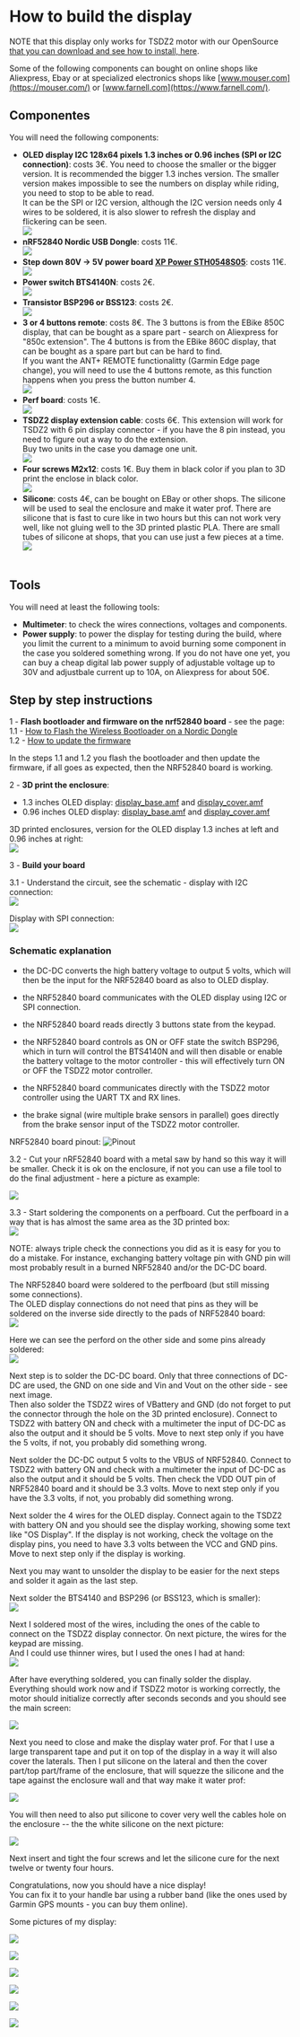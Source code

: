 # How to build the display

NOTE that this display only works for TSDZ2 motor with our OpenSource [that you can download and see how to install, here](https://github.com/OpenSourceEBike/TSDZ2_wiki/wiki).<br>

Some of the following components can bought on online shops like Aliexpress, Ebay or at specialized electronics shops like [www.mouser.com](https://mouser.com/) or [www.farnell.com](https://www.farnell.com/).

## Componentes
You will need the following components:
* **OLED display I2C 128x64 pixels 1.3 inches or 0.96 inches (SPI or I2C connection)**: costs 3€. You need to choose the smaller or the bigger version. It is recommended the bigger 1.3 inches version. The smaller version makes impossible to see the numbers on display while riding, you need to stop to be able to read.<br>
It can be the SPI or I2C version, although the I2C version needs only 4 wires to be soldered, it is also slower to refresh the display and flickering can be seen.<br>
![](oled_display_1.3.png)<br>
* **nRF52840 Nordic USB Dongle**: costs 11€.<br>
![](NRF52840.png)<br>
* **Step down 80V -> 5V power board [XP Power STH0548S05](https://export.rsdelivers.com/product/xp-power/sth0548s05/xp-power-surface-mount-dc-dc-switching-regulator/1883365)**: costs 11€.
![](dcdc.png)<br>
* **Power switch BTS4140N**: costs 2€.<br>
![](4140.png)<br>
* **Transistor BSP296 or BSS123**: costs 2€.<br>
![](bsp296.png)<br>
* **3 or 4 buttons remote**: costs 8€. The 3 buttons is from the EBike 850C display, that can be bought as a spare part - search on Aliexpress for "850c extension". The 4 buttons is from the EBike 860C display, that can be bought as a spare part but can be hard to find.<br>
If you want the ANT+ REMOTE functionalitty (Garmin Edge page change), you will need to use the 4 buttons remote, as this function happens when you press the button number 4.<br>
![](850c_keypad.png)<br>
* **Perf board**: costs 1€.<br>
![](perfboard.jpg)<br>
* **TSDZ2 display extension cable**: costs 6€. This extension will work for TSDZ2 with 6 pin display connector - if you have the 8 pin instead, you need to figure out a way to do the extension.<br>
Buy two units in the case you damage one unit.<br>
![](TSDZ2_cable.png)<br>
* **Four screws M2x12**: costs 1€. Buy them in black color if you plan to 3D print the enclose in black color.<br>
![](screw.jpg)<br>
* **Silicone**: costs 4€, can be bought on EBay or other shops. The silicone will be used to seal the enclosure and make it water prof. There are silicone that is fast to cure like in two hours but this can not work very well, like not gluing well to the 3D printed plastic PLA. There are small tubes of silicone at shops, that you can use just a few pieces at a time.<br>
![](silicone.jpg)<br><br>

## Tools
You will need at least the following tools:
* **Multimeter**: to check the wires connections, voltages and components.
* **Power supply**: to power the display for testing during the build, where you limit the current to a minimum to avoid burning some component in the case you soldered something wrong. If you do not have one yet, you can buy a cheap digital lab power supply of adjustable voltage up to 30V and adjustbale current up to 10A, on Aliexpress for about 50€.

## Step by step instructions

1 - **Flash bootloader and firmware on the nrf52840 board** - see the page:<br>
1.1 - [How to Flash the Wireless Bootloader on a Nordic Dongle](bootloader.md)<br>
1.2 - [How to update the firmware](dfu.md)<br>

In the steps 1.1 and 1.2 you flash the bootloader and then update the firmware, if all goes as expected, then the NRF52840 board is working.

2 - **3D print the enclosure**:
* 1.3 inches OLED display: [display_base.amf](3D_print_enclosure/OLED_1.3_display/display_base.amf)
  and [display_cover.amf](3D_print_enclosure/OLED_1.3_display/display_cover.amf)
* 0.96 inches OLED display: [display_base.amf](3D_print_enclosure/OLED_0.96_display/display_base.amf)
  and [display_cover.amf](3D_print_enclosure/OLED_0.96_display/display_cover.amf)

3D printed enclosures, version for the OLED display 1.3 inches at left and 0.96 inches at right:<br>
[![](display_enclosures.jpg)](display_enclosures.jpg)

3 - **Build your board**

3.1 - Understand the circuit, see the schematic - display with I2C connection:<br>
[![](schematic/schematic_display_I2C.png)](schematic/schematic_display_I2C.png)

Display with SPI connection:<br>
[![](schematic/schematic_display_SPI.png)](schematic/schematic_display_SPI.png)

### Schematic explanation

* the DC-DC converts the high battery voltage to output 5 volts, which will then be the input for the NRF52840 board as also to OLED display.

* the NRF52840 board communicates with the OLED display using I2C or SPI connection.

* the NRF52840 board reads directly 3 buttons state from the keypad.

* the NRF52840 board controls as ON or OFF state the switch BSP296, which in turn will control the BTS4140N and will then disable or enable the battery voltage to the motor controller - this will effectively turn ON or OFF the TSDZ2 motor controller.

* the NRF52840 board communicates directly with the TSDZ2 motor controller using the UART TX and RX lines.

* the brake signal (wire multiple brake sensors in parallel) goes directly from the brake sensor input of the TSDZ2 motor controller.

NRF52840 board pinout:
![Pinout](nordic_pinout.png)

3.2 - Cut your nRF52840 board with a metal saw by hand so this way it will be smaller. Check it is ok on the enclosure, if not you can use a file tool to do the final adjustment - here a picture as example:

![](nrf52_board_cut.png)

3.3 - Start soldering the components on a perfboard. Cut the perfboard in a way that is has almost the same area as the 3D printed box:<br>
![](TSDZ2_wireless_board_small-01.jpg)

NOTE: always triple check the connections you did as it is easy for you to do a mistake. For instance, exchanging battery voltage pin with GND pin will most probably result in a burned NRF52840 and/or the DC-DC board.

The NRF52840 board were soldered to the perfboard (but still missing some connections).<br>
The OLED display connections do not need that pins as they will be soldered on the inverse side directly to the pads of NRF52840 board:<br>
![](TSDZ2_wireless_board_small-02.jpg)

Here we can see the perford on the other side and some pins already soldered:<br>
![](TSDZ2_wireless_board_small-03.jpg)

Next step is to solder the DC-DC board. Only that three connections of DC-DC are used, the GND on one side and Vin and Vout on the other side - see next image.<br>
Then also solder the TSDZ2 wires of VBattery and GND (do not forget to put the connector through the hole on the 3D printed enclosure). Connect to TSDZ2 with battery ON and check with a multimeter the input of DC-DC as also the output and it should be 5 volts. Move to next step only if you have the 5 volts, if not, you probably did something wrong.

Next solder the DC-DC output 5 volts to the VBUS of NRF52840. Connect to TSDZ2 with battery ON and check with a multimeter the input of DC-DC as also the output and it should be 5 volts. Then check the VDD OUT pin of NRF52840 board and it should be 3.3 volts. Move to next step only if you have the 3.3 volts, if not, you probably did something wrong.

Next solder the 4 wires for the OLED display. Connect again to the TSDZ2 with battery ON and you should see the display working, showing some text like "OS Display". If the display is not working, check the voltage on the display pins, you need to have 3.3 volts between the VCC and GND pins. Move to next step only if the display is working.

Next you may want to unsolder the display to be easier for the next steps and solder it again as the last step.

Next solder the BTS4140 and BSP296 (or BSS123, which is smaller):<br>
![](TSDZ2_wireless_board_small-04.jpg)

Next I soldered most of the wires, including the ones of the cable to connect on the TSDZ2 display connector. On next picture, the wires for the keypad are missing.<br>
And I could use thinner wires, but I used the ones I had at hand:<br>
![](TSDZ2_wireless_board_small-05.jpg)

After have everything soldered, you can finally solder the display. Everything should work now and if TSDZ2 motor is working correctly, the motor should initialize correctly after seconds seconds and you should see the main screen:

![](display-1.jpg)

Next you need to close and make the display water prof. For that I use a large transparent tape and put it on top of the display in a way it will also cover the laterals. Then I put silicone on the lateral and then the cover part/top part/frame of the enclosure, that will squezze the silicone and the tape against the enclosure wall and that way make it water prof:

![](display-7.jpg)

You will then need to also put silicone to cover very well the cables hole on the enclosure -- the the white silicone on the next picture:

![](display-6.jpg)

Next insert and tight the four screws and let the silicone cure for the next twelve or twenty four hours.

Congratulations, now you should have a nice display!<br>
You can fix  it to your handle bar using a rubber band (like the ones used by Garmin GPS mounts - you can buy them online).

Some pictures of my display:

![](display-1.jpg)

![](display-2.jpg)

![](display-3.jpg)

![](display-4.jpg)

![](display-5.jpg)

![](display-6.jpg)
